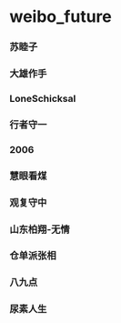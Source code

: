 # weibo_future

### 苏睦子
### 大雄作手
### LoneSchicksal
### 行者守一
### 2006
### 慧眼看煤
### 观复守中
### 山东柏翔-无情
### 仓单派张相
### 八九点
### 尿素人生
